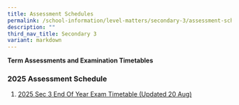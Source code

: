 ```yaml
---
title: Assessment Schedules
permalink: /school-information/level-matters/secondary-3/assessment-schedules/
description: ""
third_nav_title: Secondary 3
variant: markdown
---
```

**Term Assessments and Examination Timetables**  

### 2025 Assessment Schedule

1. [2025 Sec 3 End Of Year Exam Timetable (Updated 20 Aug)](/files/Examination%20Timetables/2025%20Exam%20Timetables/EOY/2025_Sec_3_EOY_Timetable_Rev_1.pdf)